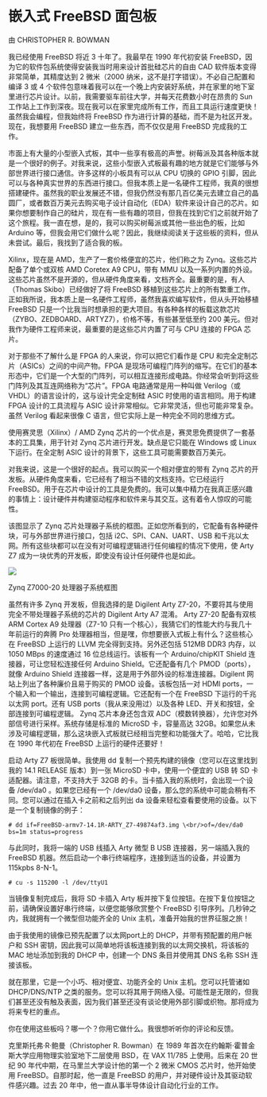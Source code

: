 # 嵌入式 FreeBSD 面包板


由 CHRISTOPHER R. BOWMAN

我已经使用 FreeBSD 将近 3 十年了。我最早在 1990 年代初安装 FreeBSD，因为它的软件包系统使得安装我当时用来设计首批硅芯片的自由 CAD 软件版本变得非常简单，其精度达到 2 微米（2000 纳米，这不是打字错误）。不必自己配置和编译 3 或 4 个软件包意味着我可以在一个晚上内安装好系统，并在家里的地下室里进行芯片设计。以前，我需要驱车前往大学，并每天花费数小时在昂贵的 Sun 工作站上工作到深夜。现在我可以在家里完成所有工作，而且工具运行速度更快！虽然我会编程，但我始终将 FreeBSD 作为进行计算的基础，而不是为社区开发。现在，我想要用 FreeBSD 建立一些东西，而不仅仅是用 FreeBSD 完成我的工作。

市面上有大量的小型嵌入式板，其中一些享有极高的声誉。树莓派及其各种版本就是一个很好的例子。对我来说，这些小型嵌入式板最有趣的地方就是它们能够与外部世界进行接口通信。许多这样的小板具有可以从 CPU 切换的 GPIO 引脚，因此可以与各种真实世界的东西进行接口。但我本质上是一名硬件工程师，我真的很想搭建硬件。虽然我的职业发展还不错，但我仍然没有那几百亿美元去建立自己的晶圆厂，或者数百万美元去购买电子设计自动化（EDA）软件来设计自己的芯片。如果你想要制作自己的硅片，现在有一些有趣的项目，但我在找到它们之前就开始了这个旅程。我一直在想，是的，我可以购买树莓派或其他一些出色的板，比如 Arduino 等，但我会用它们做什么呢？因此，我继续阅读关于这些板的资料，但从未尝试。最后，我找到了适合我的板。

Xilinx，现在是 AMD，生产了一套价格便宜的芯片，他们称之为 Zynq。这些芯片配备了单个或双核 AMD Coretex A9 CPU，带有 MMU 以及一系列内置的外设。这些芯片虽然不是开源的，但从硬件角度来看，文档齐全。最重要的是，有人（Thomas Skibo）已经做好了将 FreeBSD 移植到这些芯片上的所有繁重工作。正如我所说，我本质上是一名硬件工程师，虽然我喜欢编写软件，但从头开始移植 FreeBSD 只是一个比我当时想承担的更大项目。有各种各样的板载这款芯片（ZYBO、ZEDBOARD、ARTYZ7），价格不等，有些甚至低至约 200 美元。但对我作为硬件工程师来说，最重要的是这些芯片内置了可与 CPU 连接的 FPGA 芯片。

对于那些不了解什么是 FPGA 的人来说，你可以把它们看作是 CPU 和完全定制芯片（ASICs）之间的中间产物。FPGA 是现场可编程门阵列的缩写。在它们的基本形态中，它们是一个大型的门阵列，可以相互连接形成电路。你经常会听到将这些门阵列及其互连网络称为“芯片”。FPGA 电路通常是用一种叫做 Verilog（或 VHDL）的语言设计的，这与设计完全定制硅 ASIC 时使用的语言相同。用于构建 FPGA 设计的工具流程与 ASIC 设计非常相似。它非常灵活，但也可能非常复杂。虽然 Verilog 看起来很像 C 语言，但它实际上是一种完全不同的思维方式。

使用赛灵思（Xilinx）/ AMD Zynq 芯片的一个优点是，赛灵思免费提供了一套基本的工具集，用于针对 Zynq 芯片进行开发。缺点是它只能在 Windows 或 Linux 下运行。在全定制 ASIC 设计的背景下，这些工具可能需要数百万美元。

对我来说，这是一个很好的起点。我可以购买一个相对便宜的带有 Zynq 芯片的开发板。从硬件角度来看，它已经有了相当不错的文档支持。它已经运行 FreeBSD。用于在芯片中设计的工具是免费的。我可以集中精力在我真正感兴趣的事情上：设计硬件并构建驱动程序和软件来与其交互。这有着令人惊叹的可能性。

该图显示了 Zynq 芯片处理器子系统的框图。正如您所看到的，它配备有各种硬件块，可与外部世界进行接口，包括 i2C、SPI、CAN、UART、USB 和千兆以太网。所有这些块都可以在没有对可编程逻辑进行任何编程的情况下使用，使 Arty Z7 成为一块优秀的开发板，即使没有设计任何硬件也是如此。

![](https://freebsdfoundation.org/wp-content/uploads/2024/07/zynq-mp-core-dual.png)

Zynq Z7000-20 处理器子系统框图

虽然有许多 Zynq 开发板，但我选择的是 Digilent Arty Z7-20，不要将其与使用完全不带处理器子系统的芯片的 Digilent Arty A7 混淆。 Arty Z7-20 配备有双核 ARM Cortex A9 处理器（Z7-10 只有一个核心），我猜它们的性能大约与我几十年前运行的奔腾 Pro 处理器相当，但是嘿，你想要嵌入式板上有什么？这些核心在 FreeBSD 上运行的 LLVM 完全得到支持。另外还包括 512MB DDR3 内存，以 1050 MBps 的速度通过 16 位总线运行。该板有一个 Arduino/chipKIT Shield 连接器，可让您轻松连接任何 Arduino Shield。它还配备有几个 PMOD（ports），就像 Arduino Shield 连接器一样，这是用于外部外设的标准连接器。Digilent 网站上列出了各种廉价且易于购买的 PMOD 设备。该板包括一对 HDMI ports，一个输入和一个输出，连接到可编程逻辑。它还配有一个在 FreeBSD 下运行的千兆以太网 port。还有 USB ports（我从来没用过）以及各种 LED、开关和按钮，全部连接到可编程逻辑。 Zynq 芯片本身还包含双 ADC（模数转换器），允许您对外部信号进行采样。系统存储是标准的 MicroSD 卡，容量高达 32GB。如果您从未涉及可编程逻辑，那么这块嵌入式板就已经相当完整和功能强大了。哈哈，它比我在 1990 年代初在 FreeBSD 上运行的硬件还要好！

启动 Arty Z7 板很简单。我使用 dd 复制一个预先构建的镜像（您可以在这里找到我的 14.1 RELEASE 版本）到一张 MicroSD 卡中，使用一个便宜的 USB 转 SD 卡适配器。请注意，不支持大于 32GB 的卡。当卡插入我的系统时，会出现一个设备 /dev/da0 。如果您已经有一个 /dev/da0 设备，那么您的系统中可能会稍有不同。您可以通过在插入卡之前和之后列出 da 设备来轻松查看要使用的设备。以下是一个复制镜像的例子：

`# dd if=FreeBSD-armv7-14.1R-ARTY_Z7-49874af3.img \<br/>of=/dev/da0 bs=1m status=progress`

与此同时，我将一端的 USB 线插入 Arty 微型 B USB 连接器，另一端插入我的 FreeBSD 机器。然后启动一个串行终端程序，连接到适当的设备，并设置为 115kpbs 8-N-1。

`# cu -s 115200 -l /dev/ttyU1`

当镜像复制完成后，我将 SD 卡插入 Arty 板并按下复位按钮。在按下复位按钮之前，请确保设置好串行终端，以便您能够欣赏整个 FreeBSD 引导序列。几秒钟之内，我就拥有一个微型但功能齐全的 Unix 主机，准备开始我的世界征服之旅！

由于我使用的镜像已预先配置了以太网port上的 DHCP，并带有预配置的用户帐户和 SSH 密钥，因此我可以简单地将该板连接到我的以太网交换机，将该板的 MAC 地址添加到我的 DHCP 中，创建一个 DNS 条目并使用其 DNS 名称 SSH 连接该板。

就在那里，它是一个小巧、相对便宜、功能齐全的 Unix 主机。您可以托管诸如 DHCP/DNS/NTP 之类的服务。您可以将其用于网络入侵。可能性是无限的，但我们甚至还没有触及表面，因为我们甚至还没有谈论使用外部引脚或织物。那将成为将来专栏的重点。

你在使用这些板吗？哪一个？你用它做什么。我很想听听你的评论和反馈。

克里斯托弗·R·鲍曼（Christopher R. Bowman）在 1989 年首次在约翰斯·霍普金斯大学应用物理实验室地下二层使用 BSD，在 VAX 11/785 上使用。后来在 20 世纪 90 年代中期，在马里兰大学设计他的第一个 2 微米 CMOS 芯片时，他开始使用 FreeBSD。自那时起，他一直是 FreeBSD 的用户，并对硬件设计及其驱动软件感兴趣。过去 20 年中，他一直从事半导体设计自动化行业的工作。
